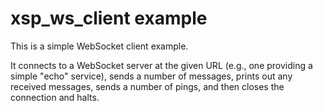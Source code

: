 # xsp_ws_client example

This is a simple WebSocket client example.

It connects to a WebSocket server at the given URL (e.g., one providing a simple
"echo" service), sends a number of messages, prints out any received messages,
sends a number of pings, and then closes the connection and halts.
